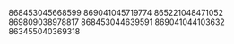 868453045668599
869041045719774
865221048471052
869809038978817
868453044639591
869041044103632
863455040369318
